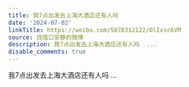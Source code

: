```yaml
---
title: 我7点出发去上海大酒店还有人吗
date: '2024-07-02'
linkTitle: https://weibo.com/5878312122/OlIxsc6VM
source: 找借口安静的微博
description: 我7点出发去上海大酒店还有人吗  ...
disable_comments: true
---
```

我7点出发去上海大酒店还有人吗  ...